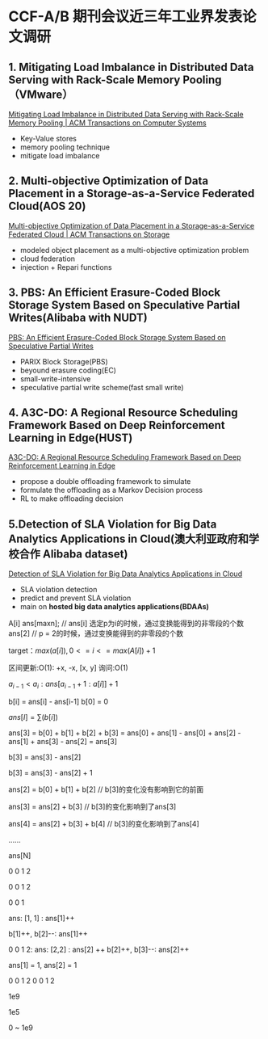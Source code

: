 # CCF-A/B 期刊会议近三年工业界发表论文调研
## 1. Mitigating Load Imbalance in Distributed Data Serving with Rack-Scale Memory Pooling（VMware）
[Mitigating Load Imbalance in Distributed Data Serving with Rack-Scale Memory Pooling | ACM Transactions on Computer Systems](https://dl.acm.org/doi/10.1145/3309986)
- Key-Value stores
- memory pooling technique
- mitigate load imbalance

## 2. Multi-objective Optimization of Data Placement in a Storage-as-a-Service Federated Cloud(AOS 20)
[Multi-objective Optimization of Data Placement in a Storage-as-a-Service Federated Cloud | ACM Transactions on Storage](https://dl.acm.org/doi/10.1145/3452741)
- modeled object placement as a multi-objective optimization problem
- cloud federation
- injection + Repari functions

## 3. PBS: An Efficient Erasure-Coded Block Storage System Based on Speculative Partial Writes(Alibaba with NUDT)
[PBS: An Efficient Erasure-Coded Block Storage System Based on Speculative Partial Writes](https://dl.acm.org/doi/10.1145/3365839)
- PARIX Block Storage(PBS)
- beyound erasure coding(EC)
- small-write-intensive
- speculative partial write scheme(fast small write)

## 4. A3C-DO: A Regional Resource Scheduling Framework Based on Deep Reinforcement Learning in Edge(HUST)
[A3C-DO: A Regional Resource Scheduling Framework Based on Deep Reinforcement Learning in Edge ](https://ieeexplore.ieee.org/document/9066896)
- propose a double offloading framework to simulate
- formulate the offloading as a Markov Decision process
- RL to make offloading decision

## 5.Detection of SLA Violation for Big Data Analytics Applications in Cloud(澳大利亚政府和学校合作 Alibaba dataset)
[Detection of SLA Violation for Big Data Analytics Applications in Cloud](https://ieeexplore.ieee.org/document/9097404)
- SLA violation detection
- predict and prevent SLA violation
- main on **hosted big data analytics applications(BDAAs)**




A[i]
ans[maxn]; // ans[i] 选定p为i的时候，通过变换能得到的非零段的个数
ans[2] // p = 2的时候，通过变换能得到的非零段的个数

target：$max(a[i]),0<=i<=max(A[i])+1$

区间更新:O(1): +x, -x, [x, y]
询问:O(1)

$a_{i-1}<a_i: ans[a_{i-1}+1 : a[i]] + 1$

b[i] = ans[i] - ans[i-1]
b[0] = 0

$ans[I] = \sum(b[i])$

ans[3] = b[0] + b[1] + b[2] + b[3] = ans[0] + ans[1] - ans[0] + ans[2] - ans[1] + ans[3] - ans[2] = ans[3]


b[3] = ans[3] - ans[2]

b[3] = ans[3] - ans[2] + 1

ans[2] = b[0] + b[1] + b[2] // b[3]的变化没有影响到它的前面

ans[3] = ans[2] + b[3] // b[3]的变化影响到了ans[3]

ans[4] = ans[2] + b[3] + b[4] // b[3]的变化影响到了ans[4]

......

ans[N] 




0 0 1 2

0 0 1 2 

0 0 1

ans: [1, 1] : ans[1]++

b[1]++, b[2]--: ans[1]++

0 0 1 2:
ans: [2,2] : ans[2] ++
b[2]++, b[3]--: ans[2]++

ans[1] = 1, ans[2] = 1



0 0 1 2 0 0 1 2




1e9

1e5

0 ~ 1e9

